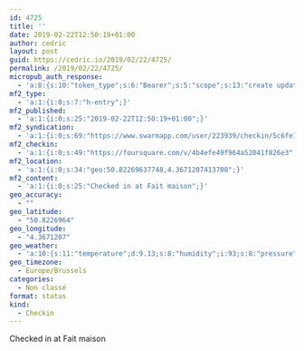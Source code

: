 ```yaml
---
id: 4725
title: ''
date: 2019-02-22T12:50:19+01:00
author: cedric
layout: post
guid: https://cedric.io/2019/02/22/4725/
permalink: /2019/02/22/4725/
micropub_auth_response:
  - 'a:8:{s:10:"token_type";s:6:"Bearer";s:5:"scope";s:13:"create update";s:2:"me";s:18:"https://cedric.io/";s:9:"issued_by";s:45:"https://cedric.io/wp-json/indieauth/1.0/token";s:9:"client_id";s:27:"https://ownyourswarm.p3k.io";s:9:"issued_at";i:1542614471;s:4:"user";i:1;s:13:"last_accessed";i:1550836236;}'
mf2_type:
  - 'a:1:{i:0;s:7:"h-entry";}'
mf2_published:
  - 'a:1:{i:0;s:25:"2019-02-22T12:50:19+01:00";}'
mf2_syndication:
  - 'a:1:{i:0;s:69:"https://www.swarmapp.com/user/223939/checkin/5c6fe1fb25fb7b002c566931";}'
mf2_checkin:
  - 'a:1:{i:0;s:49:"https://foursquare.com/v/4b4efe49f964a52041f826e3";}'
mf2_location:
  - 'a:1:{i:0;s:34:"geo:50.82269637748,4.3671207413708";}'
mf2_content:
  - 'a:1:{i:0;s:25:"Checked in at Fait maison";}'
geo_accuracy:
  - ""
geo_latitude:
  - "50.8226964"
geo_longitude:
  - "4.3671207"
geo_weather:
  - 'a:10:{s:11:"temperature";d:9.13;s:8:"humidity";i:93;s:8:"pressure";i:1037;s:10:"cloudiness";i:75;s:4:"wind";a:2:{s:5:"speed";d:0.5;s:6:"degree";b:0;}s:7:"summary";s:4:"mist";s:4:"icon";s:10:"wi-showers";s:10:"visibility";i:3700;s:7:"sunrise";s:25:"2019-02-22T07:41:26+01:00";s:6:"sunset";s:25:"2019-02-22T18:10:37+01:00";}'
geo_timezone:
  - Europe/Brussels
categories:
  - Non classé
format: status
kind:
  - Checkin
---
```

Checked in at Fait maison